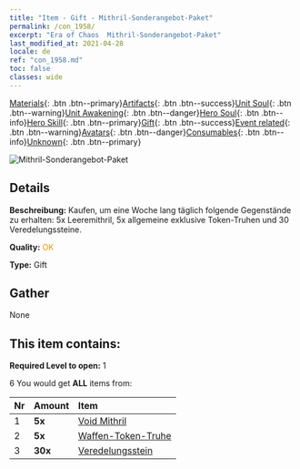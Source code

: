 ```yaml
---
title: "Item - Gift - Mithril-Sonderangebot-Paket"
permalink: /con_1958/
excerpt: "Era of Chaos  Mithril-Sonderangebot-Paket"
last_modified_at: 2021-04-28
locale: de
ref: "con_1958.md"
toc: false
classes: wide
---
```

 [Materials](/ItemsDE/){: .btn .btn--primary}[Artifacts](/ItemsDE/Artifacts/){: .btn .btn--success}[Unit Soul](/ItemsDE/UnitSoul/){: .btn .btn--warning}[Unit Awakening](/ItemsDE/UnitAwakening/){: .btn .btn--danger}[Hero Soul](/ItemsDE/HeroSoul/){: .btn .btn--info}[Hero Skill](/ItemsDE/HeroSkill/){: .btn .btn--primary}[Gift](/ItemsDE/Gift/){: .btn .btn--success}[Event related](/ItemsDE/Events/){: .btn .btn--warning}[Avatars](/ItemsDE/Avatars/){: .btn .btn--danger}[Consumables](/ItemsDE/Consumables/){: .btn .btn--info}[Unknown](/ItemsDE/Unknown/){: .btn .btn--primary}

 ![Mithril-Sonderangebot-Paket](/images/t/i_907583.png)

## Details
 **Beschreibung:** Kaufen, um eine Woche lang täglich folgende Gegenstände zu erhalten: 5x Leeremithril, 5x allgemeine exklusive Token-Truhen und 30 Veredelungssteine.

 **Quality:** <span style="color: #FF8C00">OK</span>

 **Type:** Gift

## Gather

  None

## This item contains:

 **Required Level to open:** 1

 6 You would get **ALL** items  from:

  | Nr | Amount |     Item    |
  |:---|:-------|:------------|
  | 1 |  **5x** | [Void Mithril](/ItemsDE/con_817/) |  | 
  | 2 |  **5x** | [Waffen-Token-Truhe](/ItemsDE/con_1367/) |  | 
  | 3 |  **30x** | [Veredelungsstein](/ItemsDE/con_814/) |  | 
